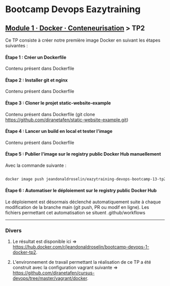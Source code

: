 # Bootcamp Devops Eazytraining

## [Module 1 · Docker · Conteneurisation](https://github.com/jeandonaldroselin/eazytraining-devops-bootcamp-docker) > TP2

Ce TP consiste à créer notre première image Docker en suivant les étapes suivantes : 

#### Étape 1 : Créer un Dockerfile

Contenu présent dans Dockerfile

#### Étape 2 : Installer git et nginx

Contenu présent dans Dockerfile

#### Étape 3 : Cloner le projet static-website-example

Contenu présent dans Dockerfile (git clone https://github.com/diranetafen/static-website-example.git)

#### Étape 4 : Lancer un build en local et tester l'image

Contenu présent dans Dockerfile

#### Étape 5 : Publier l'image sur le registry public Docker Hub manuellement

Avec la commande suivante :

```bash

docker image push jeandonaldroselin/eazytraining-devops-bootcamp-13-tp2:latest

```
#### Étape 6 : Automatiser le déploiement sur le registry public Docker Hub

Le déploiement est désormais déclenché automatiquement suite à chaque modification de la branche main (git push, PR ou modif en ligne). Les fichiers permettant cet automatisation se situent .github/workflows


----

### Divers

1) Le résultat est disponible ici => https://hub.docker.com/r/jeandonaldroselin/bootcamp-devops-1-docker-tp2.

2) L'environnement de travail permettant la réalisation de ce TP a été construit avec la configuration vagrant suivante => https://github.com/diranetafen/cursus-devops/tree/master/vagrant/docker.